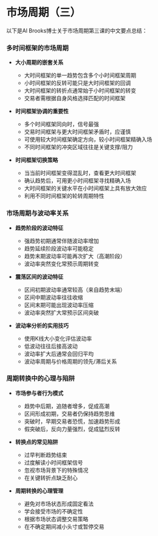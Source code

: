 # 市场周期（三）

以下是Al Brooks博士关于市场周期第三课的中文要点总结：

### 多时间框架的市场周期
- **大小周期的嵌套关系**
  - 大时间框架的单一趋势包含多个小时间框架周期
  - 小时间框架的反转可能只是大时间框架的回调
  - 大时间框架的转折点通常始于小时间框架的转变
  - 交易者需根据自身风格选择匹配的时间框架

- **时间框架协调的重要性**
  - 多个时间框架同向时，信号最强
  - 交易时间框架与更大时间框架矛盾时，应谨慎
  - 可使用较大时间框架确定方向，较小时间框架精确入场
  - 不同时间框架的冲突区域往往是关键支撑/阻力

- **时间框架切换策略**
  - 当当前时间框架变得混乱时，查看更大时间框架
  - 确认趋势后，可用更小时间框架寻找精确入场
  - 大时间框架的关键水平在小时间框架上具有放大效应
  - 利用不同时间框架的轮转周期特性

### 市场周期与波动率关系
- **趋势阶段的波动特征**
  - 强趋势初期通常伴随波动率增加
  - 趋势延续阶段波动率可能稳定
  - 趋势末期波动率可能再次扩大（高潮阶段）
  - 波动率突然变化常预示周期转变

- **震荡区间的波动特征**
  - 区间初期波动率通常较高（来自趋势末端）
  - 区间中期波动率往往收缩
  - 区间末期可能出现波动率压缩
  - 波动率突然扩大常预示区间突破

- **波动率分析的实用技巧**
  - 使用K线大小变化评估波动率
  - 低波动往往后接高波动
  - 波动率扩大后通常会回归平均
  - 波动率周期与价格周期的领先/滞后关系

### 周期转换中的心理与陷阱
- **市场参与者行为模式**
  - 趋势中后期，追随者增多，促成高潮
  - 区间形成初期，交易者仍保持趋势思维
  - 突破时，早期交易者恐慌，加速趋势形成
  - 假突破后，反向力量强烈，促成猛烈反转

- **转换点的常见陷阱**
  - 过早判断趋势结束
  - 过度解读小时间框架信号
  - 忽视市场背景下的特殊情况
  - 在关键转折点缺乏耐心

- **周期转换的心理管理**
  - 避免对市场状态形成固定看法
  - 学会接受市场的不确定性
  - 根据市场状态调整交易策略
  - 在不确定期间减小头寸或暂停交易 